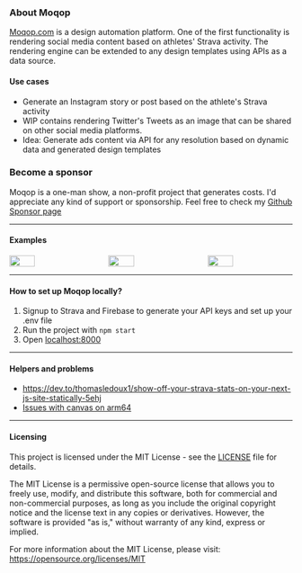 ### About Moqop
[Moqop.com](https://moqop.com) is a design automation platform. 
One of the first functionality is rendering social media content based on athletes' Strava activity. 
The rendering engine can be extended to any design templates using APIs as a data source. 
#### Use cases
- Generate an Instagram story or post based on the athlete's Strava activity
- WIP contains rendering Twitter's Tweets as an image that can be shared on other social media platforms. 
- Idea: Generate ads content via API for any resolution based on dynamic data and generated design templates


### Become a sponsor
Moqop is a one-man show, a non-profit project that generates costs. I'd appreciate any kind of support or sponsorship. Feel free to check my [Github Sponsor page](https://github.com/sponsors/milangladis)

---

#### Examples
<div style="display: flex; justify-content: space-between;">
<img src="https://moqop.com/_next/image?url=%2Fimages%2Fexamples%2F3.jpg&w=640&q=75" width="30%">
<img src="https://moqop.com/_next/image?url=%2Fimages%2Fexamples%2F4.jpg&w=640&q=75" width="30%">
<img src="https://moqop.com/_next/image?url=%2Fimages%2Fexamples%2F1.jpg&w=640&q=75" width="30%">
</div>

---

#### How to set up Moqop locally?
1. Signup to Strava and Firebase to generate your API keys and set up your .env file
2. Run the project with `npm start`
5. Open [localhost:8000](http://localhost:8000)

---

#### Helpers and problems
- https://dev.to/thomasledoux1/show-off-your-strava-stats-on-your-next-js-site-statically-5ehj
- [Issues with canvas on arm64](https://github.com/Automattic/node-canvas/blob/master/Readme.md)

---

#### Licensing
This project is licensed under the MIT License - see the [LICENSE](LICENSE) file for details. 

The MIT License is a permissive open-source license that allows you to freely use, modify, and distribute this software, both for commercial and non-commercial purposes, as long as you include the original copyright notice and the license text in any copies or derivatives. However, the software is provided "as is," without warranty of any kind, express or implied. 

For more information about the MIT License, please visit: https://opensource.org/licenses/MIT
